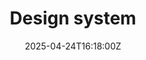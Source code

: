 ---
title: Design system
linkTitle: Design system
date: '2025-04-24T16:18:00Z'
weight: 1
description: A design system for the team includes typography guidelines, templates,
  themes, icons, native components for iOS and Android, and brand guidelines to ensure
  consistency and reduce duplicative work. Feedback from all designers is encouraged.
draft: false
ref: design-system
---